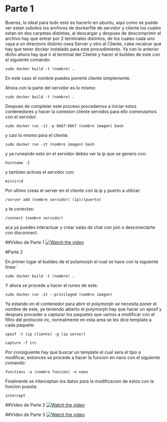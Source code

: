 # Parte 1

Buenas, lo ideal para todo esto es hacerlo en ubuntu, aqui como se puede ver estan subidos los archivos de dockerfile de servidor y cliente los cuales estan en dos carpetas distintas, al descargar y despues de descomprimir el archivo hay que entrar por 2 terminales distintos, de los cuales cada uno vaya a un directorio distinto osea Server y otro al Cliente, cabe recalcar que hay que tener docker instalado para este procedimiento.
Ya con lo anterior dicho ahora hay que ir al terminal del Cliente y hacer el buildeo de este con el siguiente comando:

`sudo docker build -t (nombre) .`

En este caso el nombre puedes ponerle cliente simplemente.

Ahora con la parte del servidor es lo mismo:

`sudo docker build -t (nombre) .`

Despues de completar este proceso procedemos a iniciar estos contenedores y hacer la conexion cliente servidos para ello comenzamos con el servidor.

`sudo docker run -it -p 6667:6667 (nombre imagen) bash`

y casi lo mismo para el cliente:

`sudo docker run -it (nombre imagen) bash`

y ya runeando esto en el servidor debes ver la ip que se genero con:

`hostname -I`

y tambien activas el servidor con:

`miniircd`

Por ultimo creas el server en el cliente con la ip y puerto a utilizar:

```/server add (nombre servidor) (ip)/(puerto)```

y te conectas:

`/connect (nombre servidor)`

aca ya puedes interactuar y crear salas de chat con join o desconectarte con disconnect.

##Video de Parte 1
[![Watch the video](https://i9.ytimg.com/vi/3cxRaPQ2Wj8/mq2.jpg?sqp=CNyHmpUG&rs=AOn4CLAuw1s6kPby-vElu4mbHobxs4LnfQ)](https://youtu.be/3cxRaPQ2Wj8)

#Parte 2

En primer lugar el buildeo de el polymorph el cual se hace con la siguiente linea:`

```sudo docker build -t (nombre) .```

Y ahora se procede a hacer el runeo de este:

```sudo docker run -it --privileged (nombre imagen)```

Ya estando en el contenedor para abrir el polymorph se necesita poner el nombre de este, ya teniendo abierto el polymorph hay que hacer un spoof y despues proceder a capturar los paquetes que vamos a modificar con el filtro del protocolo irc, normalmente en esta area se les dice template a cada paquete:

```spoof -t (ip cliente) -g (ip server)```

```capture -f irc```

Por consiguiente hay que buscar un template el cual sera el tipo a modificar, entonces se procede a hacer la funcion en nano con el siguiente comando:

```functions -a (nombre funcion) -e nano```

Finalmente se interceptan los datos para la modificacion de estos con la funcion puesta:

```intercept```

##Video de Parte 2
[![Watch the video](https://i9.ytimg.com/vi/4odwaBsF224/mq2.jpg?sqp=CIiKmpUG&rs=AOn4CLBFmN0bMqIKkKazObApJWb_QVxkVQ)](https://youtu.be/4odwaBsF224)

##Video de Parte 3
[![Watch the video](https://i9.ytimg.com/vi/4odwaBsF224/mq2.jpg?sqp=CIiKmpUG&rs=AOn4CLBFmN0bMqIKkKazObApJWb_QVxkVQ)](https://youtu.be/A3cpDhkupqI)
